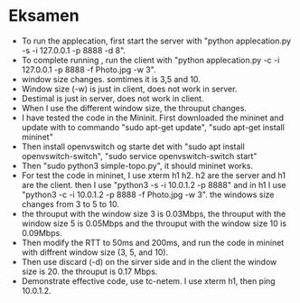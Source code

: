 # Eksamen
* To run the applecation, first start the server with  "python applecation.py -s -i 127.0.0.1 -p 8888 -d 8".
* To complete running , run the client with  "python applecation.py -c -i 127.0.0.1 -p 8888 -f Photo.jpg -w 3".
* window size changes. somtimes it is 3,5 and 10.
* Window size (-w) is just in client, does not work in server.
* Destimal is just in server, does not work in client.
* When I use the different window size, the throuput changes.
* I have tested the code in the Mininit. First downloaded the mininet and update with to commando "sudo apt-get update", "sudo apt-get install mininet"
* Then install openvswitch og starte det with "sudo apt install openvswitch-switch", "sudo service openvswitch-switch start"
* Then "sudo python3 simple-topo.py", it should mininet works.
* For test the code in mininet, I use xterm h1 h2. h2 are the server and h1 are the client. then I use "python3 -s -i 10.0.1.2 -p 8888" 
and in h1 I use "python3 -c -i 10.0.1.2 -p 8888 -f Photo.jpg -w 3". the windows size changes from 3 to 5 to 10.
* the throuput with the window size 3 is 0.03Mbps, the throuput with the window size 5 is 0.05Mbps and the throuput with the window size 10 is 0.09Mbps. 
* Then modify the RTT to 50ms and 200ms, and run the code in mininet with diffrent window size (3, 5, and 10).
* Then use discard (-d) on the sirver side and in the client the window size is 20. the throuput is 0.17 Mbps.
* Demonstrate effective code, use tc-netem. I use xterm h1, then ping 10.0.1.2.
